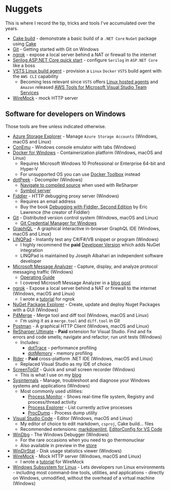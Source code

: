 # Nuggets

This is where I record the tip, tricks and tools I've accumulated over the years.

- [Cake build][cake-build] - demonstrate a basic build of a `.NET Core` `NuGet` package using [Cake][cake]
- [Git][git-tutotial] - Getting started with Git on Windows
- [ngrok][ngrok-tutorial] - expose a local server behind a NAT or firewall to the internet
- [Serilog ASP.NET Core quick start][serilog-aspnet-core] - configure `Serilog` in `ASP.NET Core` like a boss
- [VSTS Linux build agent][vsts-linux-agent] - provision a `Linux` `Docker` `VSTS` build agent with the `AWS CLI` capability
  - Becoming less relevant since `VSTS` offers [Linux hosted agents][linux-hosted-agents] and `Amazon` released [AWS Tools for Microsoft Visual Studio Team Services][aws-tools]
- [WireMock][wire-mock-tutorial] - mock HTTP server

## Software for developers on Windows

Those tools are free unless indicated otherwise.

- [Azure Storage Explorer][azure-storage-explorer] - Manage `Azure Storage Accounts` (Windows, macOS and Linux)
- [ConEmu][con-emu] - Windows console emulator with tabs (Windows)
- [Docker for Windows][docker-windows] - Containerization platform (Windows, macOS and Linux)
  - Requires Microsoft Windows 10 Professional or Enterprise 64-bit and Hyper-V
  - For unsupported OS you can use [Docker Toolbox][docker-toolbox] instead
- [dotPeek][dot-peek] - Decompiler (Windows)
  - [Navigate to compiled source][dot-peek-navigate-compiled] when used with ReSharper
  - [Symbol server][dot-peek-symbol-server]
- [Fiddler][fiddler] - HTTP debugging proxy server (Windows)
  - Requires an email address
  - Buy the book [Debugging with Fiddler, Second Edition][debugging-with-fiddler] by Eric Lawrence (the creator of Fiddler)
- [Git][git] - Distributed version control system (Windows, macOS and Linux)
  - [Git Credential Manager for Windows][git-credential-manager]
- [GraphiQL][graphi-ql] - A graphical interactive in-browser GraphQL IDE (Windows, macOS and Linux)
- [LINQPad][linq-pad] - Instantly test any C#/F#/VB snippet or program (Windows)
  - I highly recommend the **paid** [Developer Version][linq-pad-developer] which adds NuGet integration
  - LINQPad is maintained by Joseph Albahari an independent software developer
- [Microsoft Message Analyzer][microsoft-message-analyzer] - Capture, display, and analyze protocol messaging traffic (Windows)
  - [Operating Guide][microsoft-message-analyzer-operating-guide]
  - I covered Microsoft Message Analyzer in a [blog post][blog-netsh]
- [ngrok][ngrok] - Expose a local server behind a NAT or firewall to the internet (Windows, macOS and Linux)
  - I wrote a [tutorial][ngrok-tutorial] for ngrok
- [NuGet Package Explorer][nuget-package-explorer] - Create, update and deploy Nuget Packages with a GUI (Windows)
- [P4Merge][p4-merge] - Merge tool and diff tool (Windows, macOS and Linux)
  - I'm using it as a `merge.tool` and `diff.tool` in Git
- [Postman][postman] - A graphical HTTP Client (Windows, macOS and Linux)
- [ReSharper Ultimate][resharper-ultimate] - **Paid** extension for Visual Studio. Find and fix errors and code smells; navigate and refactor; run unit tests (Windows)
  - Includes:
    - [dotTrace][dot-trace] - performance profiling
    - [dotMemory][dot-memory] - memory profiling
- [Rider][rider] - **Paid** cross-platform .NET IDE (Windows, macOS and Linux)
  - Replaced Visual Studio as my IDE of choice
- [ScreenToGif][screen-to-gif] - Quick and small screen recorder (Windows)
  - This is what I use on my [blog][blog]
- [Sysinternals][sysinternals] - Manage, troubleshoot and diagnose your Windows systems and applications (Windows)
  - Most commonly used utilities:
    - [Process Monitor][procmon] - Shows real-time file system, Registry and process/thread activity
    - [Process Explorer][process-explorer] - List currently active processes
    - [ProcDump][proc-dump] - Process dump utility
- [Visual Studio Code][visual-studio-code] - Editor (Windows, macOS and Linux)
  - My editor of choice to edit markdown, `csproj`, Cake build... files
  - Recommended extensions: [markdownlint][markdownlint], [EditorConfig for VS Code][editor-config]
- [WinDbg][win-dbg] - The Windows Debugger (Windows)
  - For the rare occasions when you need to go thermonuclear
  - Also available in preview in the [store][win-dbg-store]
- [WinDirStat][win-dir-stat] - Disk usage statistics viewer (Windows)
- [WireMock][wire-mock] - Mock HTTP server (Windows, macOS and Linux)
  - I wrote a [tutorial][wire-mock-tutorial] for WireMock
- [Windows Subsystem for Linux][wsl] - Lets developers run Linux environments - including most command-line tools, utilities, and applications - directly on Windows, unmodified, without the overhead of a virtual machine (Windows)

[linux-hosted-agents]: https://github.com/Microsoft/vsts-agent-docker/blob/master/ubuntu/16.04/standard/Dockerfile
[aws-tools]: https://marketplace.visualstudio.com/items?itemName=AmazonWebServices.aws-vsts-tools
[cake-build]: https://github.com/gabrielweyer/cake-build
[cake]: https://cakebuild.net/
[ngrok-tutorial]: ngrok/ngrok.md
[serilog-aspnet-core]: serilog-aspnet-core/serilog-aspnet-core.md
[vsts-linux-agent]: https://github.com/gabrielweyer/vsts-linux-build-agent
[wire-mock-tutorial]: wire-mock/wire-mock.md
[azure-storage-explorer]: https://azure.microsoft.com/en-au/features/storage-explorer/
[con-emu]: https://conemu.github.io/
[docker-windows]: https://store.docker.com/editions/community/docker-ce-desktop-windows
[docker-toolbox]: https://docs.docker.com/toolbox/overview/
[dot-peek]: https://www.jetbrains.com/decompiler/
[fiddler]: https://www.telerik.com/fiddler
[debugging-with-fiddler]: https://gumroad.com/l/dwf2/
[dot-peek-symbol-server]: https://www.jetbrains.com/help/decompiler/Using_product_as_a_Symbol_Server.html
[dot-peek-navigate-compiled]: https://www.jetbrains.com/help/decompiler/Navigation_and_Search__Navigating_to_External_Sources.html
[git]: https://git-scm.com/downloads
[git-credential-manager]: https://github.com/Microsoft/Git-Credential-Manager-for-Windows
[graphi-ql]: https://github.com/graphql/graphiql
[linq-pad]: https://www.linqpad.net/
[linq-pad-developer]: https://www.linqpad.net/Purchase.aspx
[nuget-package-explorer]: https://github.com/NuGetPackageExplorer/NuGetPackageExplorer
[ngrok]: https://ngrok.com/
[p4-merge]: https://www.perforce.com/products/helix-core-apps/merge-diff-tool-p4merge
[postman]: https://www.getpostman.com/
[resharper-ultimate]: https://www.jetbrains.com/dotnet/
[dot-trace]: https://www.jetbrains.com/help/profiler/Introduction.html
[dot-memory]: https://www.jetbrains.com/help/dotmemory/Introduction.html
[rider]: https://www.jetbrains.com/rider/
[screen-to-gif]: http://www.screentogif.com/
[blog]: https://gabrielweyer.github.io/
[sysinternals]: https://docs.microsoft.com/en-us/sysinternals/
[procmon]: https://docs.microsoft.com/en-us/sysinternals/downloads/procmon
[process-explorer]: https://docs.microsoft.com/en-us/sysinternals/downloads/process-explorer
[proc-dump]: https://docs.microsoft.com/en-us/sysinternals/downloads/procdump
[visual-studio-code]: https://code.visualstudio.com/
[markdownlint]: https://marketplace.visualstudio.com/items?itemName=DavidAnson.vscode-markdownlint
[editor-config]: https://marketplace.visualstudio.com/items?itemName=EditorConfig.EditorConfig
[win-dbg]: https://developer.microsoft.com/en-us/windows/hardware/download-windbg
[win-dbg-store]: https://www.microsoft.com/en-au/store/p/windbg-preview/9pgjgd53tn86
[win-dir-stat]: https://windirstat.net/
[wire-mock]: http://wiremock.org/
[microsoft-message-analyzer]: https://www.microsoft.com/en-au/download/details.aspx?id=44226
[microsoft-message-analyzer-operating-guide]: https://technet.microsoft.com/en-us/library/jj649776.aspx
[blog-netsh]: https://gabrielweyer.github.io/2016/07/16/capture-network-packets-with-netsh/
[wsl]: https://docs.microsoft.com/en-us/windows/wsl/install-win10
[git-tutotial]: git/git.md
